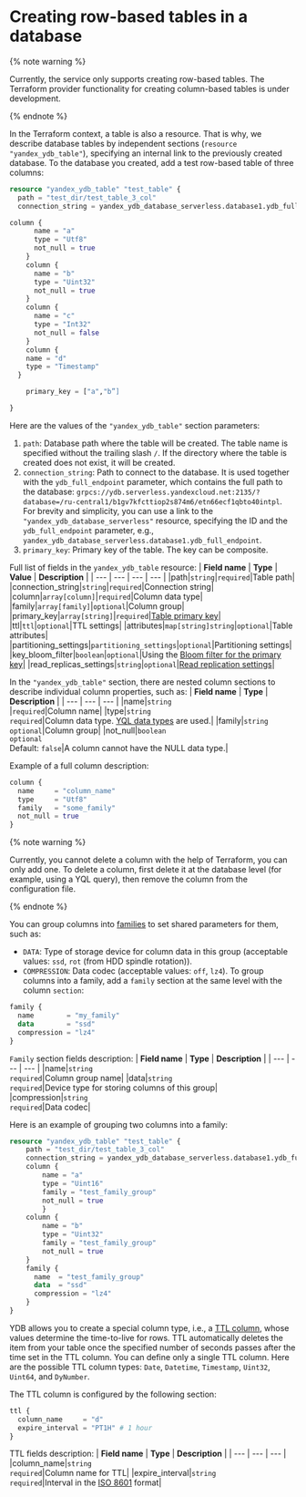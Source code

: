 # Creating row-based tables in a database


{% note warning %}

Currently, the service only supports creating row-based tables. The Terraform provider functionality for creating column-based tables is under development.

{% endnote %}


In the Terraform context, a table is also a resource. That is why, we describe database tables by independent sections (`resource "yandex_ydb_table"`), specifying an internal link to the previously created database. To the database you created, add a test row-based table of three columns:
```tf
resource "yandex_ydb_table" "test_table" {
  path = "test_dir/test_table_3_col"
  connection_string = yandex_ydb_database_serverless.database1.ydb_full_endpoint

column {
      name = "a"
      type = "Utf8"
      not_null = true
    }
    column {
      name = "b"
      type = "Uint32"
      not_null = true
    }
    column {
      name = "c"
      type = "Int32"
      not_null = false
    }
    column {
    name = "d"
    type = "Timestamp"
  }

    primary_key = ["a","b”]

}
```

Here are the values of the `"yandex_ydb_table"` section parameters:
1. `path`: Database path where the table will be created. The table name is specified without the trailing slash `/`. If the directory where the table is created does not exist, it will be created.
2. `connection_string`: Path to connect to the database. It is used together with the `ydb_full_endpoint` parameter, which contains the full path to the database: `grpcs://ydb.serverless.yandexcloud.net:2135/?database=/ru-central1/b1gv7kfcttiop2s874m6/etn66ecf1qbto40intpl`. For brevity and simplicity, you can use a link to the `"yandex_ydb_database_serverless"` resource, specifying the ID and the `ydb_full_endpoint` parameter, e.g., `yandex_ydb_database_serverless.database1.ydb_full_endpoint`.
3. `primary_key`: Primary key of the table. The key can be composite.

Full list of fields in the `yandex_ydb_table` resource:
| **Field name** | **Type** | **Value** | **Description** |
| --- | --- | --- | --- |
|path|`string`|`required`|Table path|
|connection_string|`string`|`required`|Connection string|
|column|`array[column]`|`required`|Column data type|
|family|`array[family]`|`optional`|Column group|
|primary_key|`array[string]`|`required`|[Table primary key](https://ydb.tech/ru/docs/yql/reference/syntax/create_table)|
|ttl|`ttl`|`optional`|TTL settings|
|attributes|`map[string]string`|`optional`|Table attributes|
|partitioning_settings|`partitioning_settings`|`optional`|Partitioning settings|
|key_bloom_filter|`boolean`|`optional`|Using the [Bloom filter for the primary key](https://ydb.tech/ru/docs/concepts/datamodel/table#bloom-filter)|
|read_replicas_settings|`string`|`optional`|[Read replication settings](https://ydb.tech/ru/docs/concepts/datamodel/table#read_only_replicas)|

In the `"yandex_ydb_table"` section, there are nested column sections to describe individual column properties, such as:
| **Field name** | **Type** | **Description** |
| --- | --- | --- |
|name|`string`<br>|`required`|Column name|
|type|`string`<br>`required`|Column data type. [YQL data types](https://ydb.tech/ru/docs/yql/reference/types/) are used.|
|family|`string`<br>`optional`|Column group|
|not_null|`boolean`<br>`optional`<br>Default: `false`|A column cannot have the NULL data type.|

Example of a full column description:
```tf
column {
  name     = "column_name"
  type     = "Utf8"
  family   = "some_family"
  not_null = true
}
```

{% note warning %}

Currently, you cannot delete a column with the help of Terraform, you can only add one. To delete a column, first delete it at the database level (for example, using a YQL query), then remove the column from the configuration file.

{% endnote %}

You can group columns into [families](https://ydb.tech/ru/docs/yql/reference/syntax/create_table#column-family) to set shared parameters for them, such as:
* `DATA`: Type of storage device for column data in this group (acceptable values: `ssd`, `rot` (from HDD spindle rotation)).
* `COMPRESSION`: Data codec (acceptable values: `off`, `lz4`).
   To group columns into a family, add a `family` section at the same level with the column `section`:
```tf
family {
  name        = "my_family"
  data        = "ssd"
  compression = "lz4"
}
```

`Family` section fields description:
| **Field name** | **Type** | **Description** |
| --- | --- | --- |
|name|`string`<br>`required`|Column group name|
|data|`string`<br>`required`|Device type for storing columns of this group|
|compression|`string`<br>`required`|Data codec|

Here is an example of grouping two columns into a family:
```tf
resource "yandex_ydb_table" "test_table" {
    path = "test_dir/test_table_3_col"
    connection_string = yandex_ydb_database_serverless.database1.ydb_full_endpoint
    column {
        name = "a"
        type = "Uint16"
        family = "test_family_group"
        not_null = true
        }
    column {
        name = "b"
        type = "Uint32"
        family = "test_family_group"
        not_null = true
    }
    family {
      name  = "test_family_group"
      data  = "ssd"
      compression = "lz4"
    }    
}
```

YDB allows you to create a special column type, i.e., a [TTL column](https://ydb.tech/en/docs/concepts/ttl), whose values determine the time-to-live for rows. TTL automatically deletes the item from your table once the specified number of seconds passes after the time set in the TTL column. You can define only a single TTL column. Here are the possible TTL column types: `Date`, `Datetime`, `Timestamp`, `Uint32`, `Uint64`, and `DyNumber`.

The TTL column is configured by the following section:
```tf
ttl {
  column_name     = "d"
  expire_interval = "PT1H" # 1 hour
}
```

TTL fields description:
| **Field name** | **Type** | **Description** |
| --- | --- | --- |
|column_name|`string`<br>`required`|Column name for TTL|
|expire_interval|`string`<br>`required`|Interval in the [ISO 8601](https://ru.wikipedia.org/wiki/ISO_8601) format|
